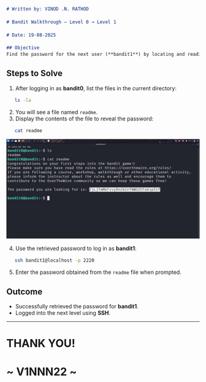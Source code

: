 ````markdown
# Written by: VINOD .N. RATHOD  

# Bandit Walkthrough — Level 0 → Level 1  

# Date: 19-08-2025  

## Objective  
Find the password for the next user (**bandit1**) by locating and reading a file named `readme`.  
````
## **Steps to Solve**  
1. After logging in as **bandit0**, list the files in the current directory:  
```bash
   ls -la
```

2. You will see a file named `readme`.  
3. Display the contents of the file to reveal the password:  
```bash
   cat readme
```   
![Password revealed after cat readme](Assets/level-0.png)  

4. Use the retrieved password to log in as **bandit1**:  
```bash
   ssh bandit1@localhost -p 2220
```  

5. Enter the password obtained from the `readme` file when prompted.  

## **Outcome**  
* Successfully retrieved the password for **bandit1**.  
* Logged into the next level using **SSH**.  
---
# THANK YOU!
#  ~ **V1NNN22** ~
